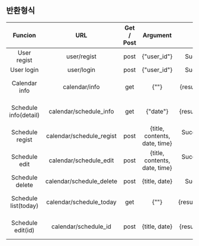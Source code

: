 ## 반환형식
|Funcion              |URL                  |Get / Post|Argument                                                |Result                                                          |
|:-------------------:|:----------------------:|:---:|:--------------------------------------------------------:|:--------------------------------------------------------------:|
|User regist          |user/regist             |post |{"user_id"}                                               |Success : true, fail : false                                    |
|User login           |user/login              |post |{"user_id"}                                               |Success : true, fail : false                                    |
|Calendar info        |calendar/info           |get  |{""}                                                      |Success : {result:"ok","calendar_info" : calendar_info}         |
|Schedule info(detail)|calendar/schedule_info  |get  |{"date"}                                           |Success : {result:"ok","schedule_info" : schedule_info}         |
|Schedule regist      |calendar/schedule_regist|post |{title, contents, date, time}                             |Success : {result:true}, fail : {result:false}                  |
|Schedule edit        |calendar/schedule_edit  |post |{title, contents, date, time}                             |Success : {result:true}, fail : {result:false}                  |
|Schedule delete      |calendar/schedule_delete|post |{title, date}                                             |Success : true, fail : false                                    |
|Schedule list(today) |calendar/schedule_today |get  |{""}                                                      |Success : {result:"ok","schedule_today" : schedule_today}        
|Schedule edit(id)    |calendar/schedule_id    |post  |{title, date}                                      |Success : {result:"ok","schedule_info" : schedule_info}    |
